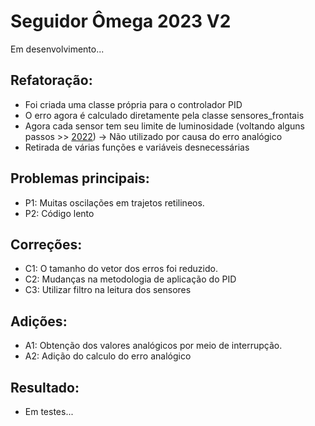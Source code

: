 # Seguidor Ômega 2023 V2

Em desenvolvimento...

## Refatoração:
- Foi criada uma classe própria para o controlador PID
- O erro agora é calculado diretamente pela classe sensores_frontais
- Agora cada sensor tem seu limite de luminosidade (voltando alguns passos >> [2022](https://github.com/Equipe-Botcem/Seguidor_Omega/tree/main/seguidor-2022)) -> Não utilizado por causa do erro analógico
- Retirada de várias funções e variáveis desnecessárias

## Problemas principais:
- P1: Muitas oscilações em trajetos retilineos.
- P2: Código lento

## Correções:
- C1: O tamanho do vetor dos erros foi reduzido.
- C2: Mudanças na metodologia de aplicação do PID
- C3: Utilizar filtro na leitura dos sensores

## Adições:
- A1: Obtenção dos valores analógicos por meio de interrupção.
- A2: Adição do calculo do erro analógico


## Resultado:
- Em testes...
